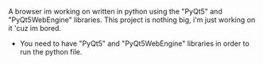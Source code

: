 A browser im working on written in python using the "PyQt5" and "PyQt5WebEngine" libraries.
This project is nothing big, i'm just working on it 'cuz im bored.

* You need to have "PyQt5" and "PyQt5WebEngine" libraries in order to run the python file.

